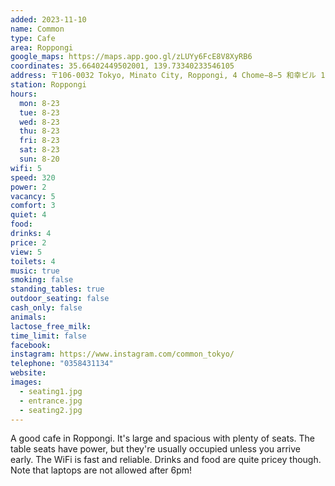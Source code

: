 ```yaml
---
added: 2023-11-10
name: Common
type: Cafe
area: Roppongi
google_maps: https://maps.app.goo.gl/zLUYy6FcE8V8XyRB6
coordinates: 35.66402449502001, 139.73340233546105
address: 〒106-0032 Tokyo, Minato City, Roppongi, 4 Chome−8−5 和幸ビル 1F
station: Roppongi
hours:
  mon: 8-23
  tue: 8-23
  wed: 8-23
  thu: 8-23
  fri: 8-23
  sat: 8-23
  sun: 8-20
wifi: 5
speed: 320
power: 2
vacancy: 5
comfort: 3
quiet: 4
food: 
drinks: 4
price: 2
view: 5
toilets: 4
music: true
smoking: false
standing_tables: true
outdoor_seating: false
cash_only: false
animals: 
lactose_free_milk: 
time_limit: false
facebook: 
instagram: https://www.instagram.com/common_tokyo/
telephone: "0358431134"
website: 
images:
  - seating1.jpg
  - entrance.jpg
  - seating2.jpg
---
```


A good cafe in Roppongi. It's large and spacious with plenty of seats. The table seats have power, but they're usually occupied unless you arrive early. The WiFi is fast and reliable. Drinks and food are quite pricey though. Note that laptops are not allowed after 6pm!
